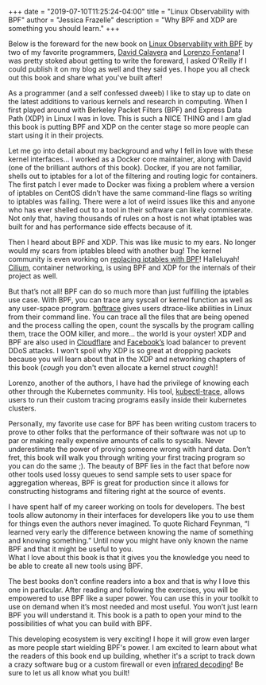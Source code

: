 +++
date = "2019-07-10T11:25:24-04:00"
title = "Linux Observability with BPF"
author = "Jessica Frazelle"
description = "Why BPF and XDP are something you should learn."
+++

Below is the foreward for the new book on 
[Linux Observability with BPF](http://shop.oreilly.com/product/0636920242581.do)
by two of my favorite programmers, 
[David Calavera](https://twitter.com/calavera) and [Lorenzo Fontana](https://twitter.com/fntlnz)! 
I was pretty stoked about getting to write the foreward, I asked 
O'Reilly if I could publish it on my blog as well and they said yes. I hope you all check out this
book and share what you've built after!

As a programmer (and a self confessed dweeb) I like to stay up to date on the latest additions 
to various kernels and research in computing. When I first played around with Berkeley Packet 
Filters (BPF) and Express Data Path (XDP) in Linux I was in love. This is such a NICE THING 
and I am glad this book is putting BPF and XDP on the center stage so more people can start 
using it in their projects.

Let me go into detail about my background and why I fell in love with these kernel interfaces... 
I worked as a Docker core maintainer, along with David (one of the brilliant authors of this book). 
Docker, if you are not familiar, shells out to iptables for a lot of the filtering and routing logic for containers. 
The first patch I ever made to Docker was fixing a problem where a version of iptables on CentOS didn’t have the same 
command-line flags so writing to iptables was failing. There were a lot of weird issues like this and anyone 
who has ever shelled out to a tool in their software can likely commiserate. Not only that, having 
thousands of rules on a host is not what iptables was built for and has performance side effects because of it.

Then I heard about BPF and XDP. This was like music to my ears. 
No longer would my scars from iptables bleed with another bug! The kernel community 
is even working on 
[replacing iptables with BPF](https://cilium.io/blog/2018/04/17/why-is-the-kernel-community-replacing-iptables/)! 
Halleluyah! [Cilium](https://cilium.io/), container networking, 
is using BPF and XDP for the internals of their project as well.

But that’s not all! BPF can do so much more than just fulfilling the iptables use case. 
With BPF, you can trace any syscall or kernel function as well as any user-space program. 
[bpftrace](https://github.com/iovisor/bpftrace) gives users dtrace-like abilities in Linux from their command line. 
You can trace all the files that are being opened and the process calling the open, 
count the syscalls by the program calling them, trace the OOM killer, and more… the world is your oyster! 
XDP and BPF are also used in [Cloudflare](https://blog.cloudflare.com/l4drop-xdp-ebpf-based-ddos-mitigations/) and 
[Facebook’s](https://cilium.io/blog/2018/11/20/fb-bpf-firewall/) load balancer to prevent DDoS attacks. I won’t spoil why 
XDP is so great at dropping packets because you will learn about that in the XDP and networking chapters of this book
(*cough* you don't even allocate a kernel struct *cough*)!

Lorenzo, another of the authors, I have had the privilege of knowing each other through the 
Kubernetes community. His tool, [kubectl-trace](https://github.com/iovisor/kubectl-trace), allows users to run their custom tracing programs 
easily inside their kubernetes clusters. 

Personally, my favorite use case for BPF has been writing custom tracers to prove to other 
folks that the performance of their software was not up to par or making really expensive 
amounts of calls to syscalls. Never underestimate the power of proving someone wrong with hard data. 
Don’t fret, this book will walk you through writing your first tracing program so you can do the same ;). 
The beauty of BPF lies in the fact that before now other tools used lossy queues to send sample sets to user
space for aggregation whereas, BPF is great for production since it allows for constructing histograms and filtering
right at the source of events.

I have spent half of my career working on tools for developers. The best tools allow autonomy in their interfaces
for developers like you to use them for things even the authors never imagined. To quote Richard Feynman, 
“I learned very early the difference between knowing the name of something and knowing something.” 
Until now you might have only known the name BPF and that it might be useful to you.  
What I love about this book is that it gives you the knowledge you need to be able to create all new tools using BPF. 

The best books don’t confine readers into a box and that is why I love this one in particular. 
After reading and following the exercises, you will be empowered to use BPF like a super power. 
You can use this in your toolkit to use on demand when it’s most needed and most useful. 
You won’t just learn BPF you will understand it. This book is a path to open your mind 
to the possibilities of what you can build with BPF.

This developing ecosystem is very exciting! I hope it will grow even larger 
as more people start wielding BPF's power. I am excited to learn about what the readers of 
this book end up building, whether it's a script to track down a crazy software bug or a 
custom firewall or even [infrared decoding](https://lwn.net/Articles/759188/)! Be sure to let us all know what you built!
